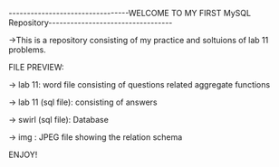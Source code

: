 ---------------------------------WELCOME TO MY FIRST MySQL Repository----------------------------------
			          
->This is a repository consisting of my practice and soltuions of lab 11 problems.
				  
                                  
FILE PREVIEW:

-> lab 11: word file consisting of questions related aggregate functions

-> lab 11 (sql file): consisting of answers

-> swirl (sql file): Database

-> img : JPEG file showing the relation schema


ENJOY!
